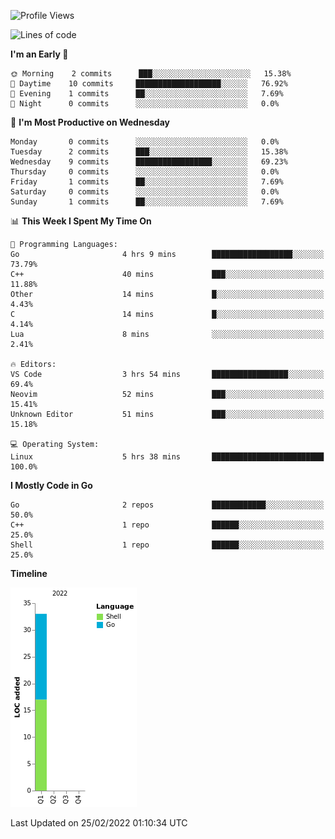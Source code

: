 <!--START_SECTION:waka-->
![Profile Views](http://img.shields.io/badge/Profile%20Views-6-blue)

![Lines of code](https://img.shields.io/badge/From%20Hello%20World%20I%27ve%20Written-33%20lines%20of%20code-blue)

**I'm an Early 🐤** 

```text
🌞 Morning    2 commits      ███░░░░░░░░░░░░░░░░░░░░░░   15.38% 
🌆 Daytime    10 commits     ███████████████████░░░░░░   76.92% 
🌃 Evening    1 commits      ██░░░░░░░░░░░░░░░░░░░░░░░   7.69% 
🌙 Night      0 commits      ░░░░░░░░░░░░░░░░░░░░░░░░░   0.0%

```
📅 **I'm Most Productive on Wednesday** 

```text
Monday       0 commits      ░░░░░░░░░░░░░░░░░░░░░░░░░   0.0% 
Tuesday      2 commits      ███░░░░░░░░░░░░░░░░░░░░░░   15.38% 
Wednesday    9 commits      █████████████████░░░░░░░░   69.23% 
Thursday     0 commits      ░░░░░░░░░░░░░░░░░░░░░░░░░   0.0% 
Friday       1 commits      ██░░░░░░░░░░░░░░░░░░░░░░░   7.69% 
Saturday     0 commits      ░░░░░░░░░░░░░░░░░░░░░░░░░   0.0% 
Sunday       1 commits      ██░░░░░░░░░░░░░░░░░░░░░░░   7.69%

```


📊 **This Week I Spent My Time On** 

```text
💬 Programming Languages: 
Go                       4 hrs 9 mins        ██████████████████░░░░░░░   73.79% 
C++                      40 mins             ███░░░░░░░░░░░░░░░░░░░░░░   11.88% 
Other                    14 mins             █░░░░░░░░░░░░░░░░░░░░░░░░   4.43% 
C                        14 mins             █░░░░░░░░░░░░░░░░░░░░░░░░   4.14% 
Lua                      8 mins              ░░░░░░░░░░░░░░░░░░░░░░░░░   2.41%

🔥 Editors: 
VS Code                  3 hrs 54 mins       █████████████████░░░░░░░░   69.4% 
Neovim                   52 mins             ███░░░░░░░░░░░░░░░░░░░░░░   15.41% 
Unknown Editor           51 mins             ███░░░░░░░░░░░░░░░░░░░░░░   15.18%

💻 Operating System: 
Linux                    5 hrs 38 mins       █████████████████████████   100.0%

```

**I Mostly Code in Go** 

```text
Go                       2 repos             ████████████░░░░░░░░░░░░░   50.0% 
C++                      1 repo              ██████░░░░░░░░░░░░░░░░░░░   25.0% 
Shell                    1 repo              ██████░░░░░░░░░░░░░░░░░░░   25.0%

```


**Timeline**

![Chart not found](https://raw.githubusercontent.com/zhaoalpha/zhaoalpha/master/charts/bar_graph.png) 


 Last Updated on 25/02/2022 01:10:34 UTC
<!--END_SECTION:waka-->

